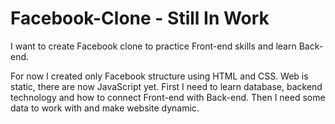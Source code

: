 # Facebook-Clone - Still In Work
I want to create Facebook clone to practice Front-end skills and learn Back-end.

For now I created only Facebook structure using HTML and CSS. Web is static, there are now JavaScript yet. 
First I need to learn database, backend technology and how to connect Front-end with Back-end. Then I need some data to work with and make website dynamic.
